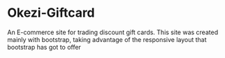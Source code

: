 # Okezi-Giftcard
 An E-commerce site for trading discount gift cards.
 This site was created mainly with bootstrap, taking advantage of the responsive layout that bootstrap has got to offer

